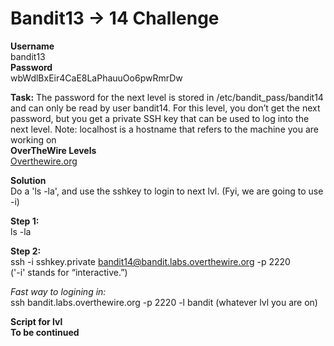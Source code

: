 # Bandit13 -> 14 Challenge

**Username**
<br>
bandit13
<br>
**Password**
<br>
wbWdlBxEir4CaE8LaPhauuOo6pwRmrDw

**Task:**
The password for the next level is stored in /etc/bandit_pass/bandit14 and can only be read by user bandit14. 
For this level, you don’t get the next password, but you get a private SSH key that can be used to log into the next level. 
Note: localhost is a hostname that refers to the machine you are working on
<br>
**OverTheWire Levels**
<br>
[Overthewire.org](https://overthewire.org/wargames/bandit/bandit14.html)

**Solution**
<br>
Do a 'ls -la', and use the sshkey to login to next lvl. (Fyi, we are going to use -i)

**Step 1:**
<br>
ls -la

**Step 2:**
<br>
ssh -i sshkey.private bandit14@bandit.labs.overthewire.org -p 2220
<br>
('-i' stands for “interactive.”)

*Fast way to logining in:*
<br>
ssh bandit.labs.overthewire.org -p 2220 -l bandit (whatever lvl you are on)

**Script for lvl**
<br>
**To be continued**
